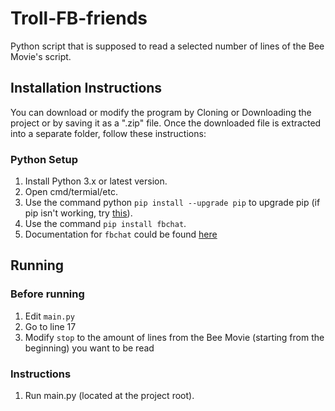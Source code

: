 # Troll-FB-friends
Python script that is supposed to read a selected number of lines of the Bee Movie's script.

## Installation Instructions
You can download or modify the program by Cloning or Downloading the project or by saving it as a ".zip" file.
Once the downloaded file is extracted into a separate folder, follow these instructions:

### Python Setup
1. Install Python 3.x or latest version.
2. Open cmd/termial/etc.
3. Use the command python `pip install --upgrade pip` to upgrade pip (if pip isn't working, try [this](https://stackoverflow.com/questions/23708898/pip-is-not-recognized-as-an-internal-or-external-command)).
4. Use the command `pip install fbchat`.
5. Documentation for `fbchat` could be found [here](https://fbchat.readthedocs.io)


## Running
### Before running
1. Edit `main.py`
2. Go to line 17
3. Modify `stop` to the amount of lines from the Bee Movie (starting from the beginning) you want to be read

### Instructions
1. Run main.py (located at the project root).
